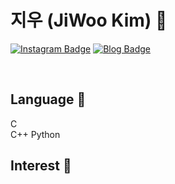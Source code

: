 # 지우 (JiWoo Kim) 👋

[![Instagram Badge](https://img.shields.io/badge/-Instagram-dd2a7b?style=flat-square&logo=instagram&logoColor=white&link=https://www.instagram.com/zbqmmmgldjfh/)](https://www.instagram.com/zbqmmgldjfh/) 
[![Blog Badge](http://img.shields.io/badge/-Blog-brightgreen?style=flat-square&logo=FF5722&link=https://blog.naver.com/zbqmgldjfh)](https://blog.naver.com/zbqmmgldjfh)

<br>

## Language 🌱
C   
C++
Python

## Interest 👀


<!--
**zbqmgldjfh/zbqmgldjfh** is a ✨ _special_ ✨ repository because its `README.md` (this file) appears on your GitHub profile.

Here are some ideas to get you started:

- 🔭 I’m currently working on ...
- 🌱 I’m currently learning ...
- 👯 I’m looking to collaborate on ...
- 🤔 I’m looking for help with ...
- 💬 Ask me about ...
- 📫 How to reach me: ...
- 😄 Pronouns: ...
- ⚡ Fun fact: ...
-->
